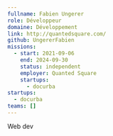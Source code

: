 ```yaml
---
fullname: Fabien Ungerer
role: Développeur
domaine: Développement
link: http://quantedsquare.com/
github: UngererFabien
missions:
  - start: 2021-09-06
    end: 2024-09-30
    status: independent
    employer: Quanted Square
    startups:
      - docurba
startups:
  - docurba
teams: []
---
```

Web dev